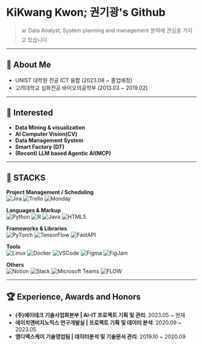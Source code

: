 # KiKwang Kwon; 권기광's Github

> 📊 Data Analyst, System planning and management 분야에 관심을 가지고 있습니다.

---

## 👤 About Me
- UNIST 대학원 전공 ICT 융합 (2023.08 ~ 졸업예정)
- 고려대학교 심화전공 바이오의공학부 (2013.03 ~ 2019.02)

---

## 🎯 Interested

- **Data Mining & visualization**  
- **AI Computer Vision(CV)**
- **Data Management System**  
- **Smart Factory (DT)**
- **(Recent) LLM based Agentic AI(MCP)**

---

## 🧰 STACKS

**Project Management / Scheduling**  
![Jira](https://img.shields.io/badge/Jira-0052CC?style=flat&logo=jira&logoColor=white)  ![Trello](https://img.shields.io/badge/Trello-0052CC?style=flat&logo=trello&logoColor=white)  ![Monday](https://img.shields.io/badge/Monday.com-FF7552?style=flat&logo=monday&logoColor=white)

**Languages & Markup**  
![Python](https://img.shields.io/badge/Python-3776AB?style=flat&logo=python&logoColor=white)  ![R](https://img.shields.io/badge/R-276DC3?style=flat&logo=r&logoColor=white)  ![Java](https://img.shields.io/badge/Java-007396?style=flat&logo=java&logoColor=white)  ![HTML5](https://img.shields.io/badge/HTML5-E34F26?style=flat&logo=html5&logoColor=white)

**Frameworks & Libraries**  
![PyTorch](https://img.shields.io/badge/PyTorch-EE4C2C?style=flat&logo=pytorch&logoColor=white)  ![TensorFlow](https://img.shields.io/badge/TensorFlow-FF6F00?style=flat&logo=tensorflow&logoColor=white)  ![FastAPI](https://img.shields.io/badge/FastAPI-009688?style=flat&logo=fastapi&logoColor=white)

**Tools**  
![Linux](https://img.shields.io/badge/Linux-FCC624?style=flat&logo=linux&logoColor=black)  ![Docker](https://img.shields.io/badge/Docker-2496ED?style=flat&logo=docker&logoColor=white)  ![VSCode](https://img.shields.io/badge/VSCode-007ACC?style=flat&logo=visual-studio-code&logoColor=white)  ![Figma](https://img.shields.io/badge/Figma-F24E1E?style=flat&logo=figma&logoColor=white)  ![FigJam](https://img.shields.io/badge/FigJam-FFEB3B?style=flat&logo=figma&logoColor=black)

**Others**  
![Notion](https://img.shields.io/badge/Notion-000000?style=flat&logo=notion&logoColor=white)  ![Slack](https://img.shields.io/badge/Slack-4A154B?style=flat&logo=slack&logoColor=white)  ![Microsoft Teams](https://img.shields.io/badge/Microsoft_Teams-6264A7?style=flat&logo=microsoft-teams&logoColor=white)  ![FLOW](https://img.shields.io/badge/Flow-0A0A0A?style=flat&logoColor=white)

---

## 🏆 Experience, Awards and Honors

- **(주)에이테크 기술사업화본부 | AI-IT 프로젝트 기획 및 관리**: 2023.05 ~ 현재  
- **에이치앤비지노믹스 연구개발실 | 프로젝트 기획 및 데이터 분석**: 2020.09 ~ 2023.05  
- **엠디엑스케이 기술영업팀 | 데이터분석 및 기술문서 관리**: 2019.10 ~ 2020.09  

